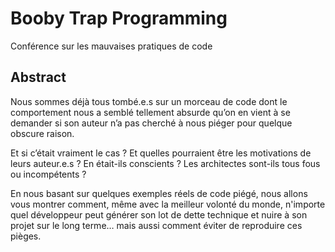 # Booby Trap Programming

Conférence sur les mauvaises pratiques de code

Abstract
--------

Nous sommes déjà tous tombé.e.s sur un morceau de code dont le comportement nous a semblé tellement
absurde qu’on en vient à se demander si son auteur n’a pas cherché à nous piéger pour quelque obscure
raison.

Et si c’était vraiment le cas ? Et quelles pourraient être les motivations de leurs auteur.e.s ?
En était-ils conscients ? Les architectes sont-ils tous fous ou incompétents ?

En nous basant sur quelques exemples réels de code piégé, nous allons vous montrer comment, même avec
la meilleur volonté du monde, n'importe quel développeur peut générer son lot de dette technique et nuire
à son projet sur le long terme… mais aussi comment éviter de reproduire ces pièges.
